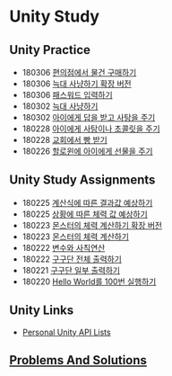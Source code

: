 ﻿# Unity Study

## Unity Practice

 * 180306 [편의점에서 물건 구매하기](Tasks/180306_3)
 * 180306 [늑대 사냥하기 확장 버전](Tasks/180306_2)
 * 180306 [패스워드 입력하기](Tasks/180306)
 * 180302 [늑대 사냥하기](Tasks/180302_2)
 * 180302 [아이에게 답을 받고 사탕을 주기](Tasks/180302)
 * 180228 [아이에게 사탕이나 초콜릿을 주기](Tasks/180228_2)
 * 180228 [교회에서 빵 받기](Tasks/180228)
 * 180226 [할로윈에 아이에게 선물을 주기](Tasks/180226)



## Unity Study Assignments

 * 180225 [계산식에 따른 결과값 예상하기](Tasks/180225_2) 
 * 180225 [상황에 따른 체력 값 예상하기](Tasks/180225)
 * 180223 [몬스터의 체력 계산하기 확장 버전](Tasks/180223_2)
 * 180223 [몬스터의 체력 계산하기](Tasks/180223)
 * 180222 [변수와 사칙연산](Tasks/180222_2)
 * 180222 [구구단 전체 출력하기](Tasks/180222)
 * 180221 [구구단 일부 출력하기](Tasks/180221)
 * 180220 [Hello World를 100번 실행하기](Tasks/180220)
 
## Unity Links

 * [Personal Unity API Lists](UnityAPI)
 
## [Problems And Solutions](PnS)